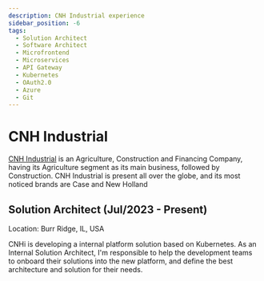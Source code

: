 ```yaml
---
description: CNH Industrial experience
sidebar_position: -6
tags:
  - Solution Architect
  - Software Architect
  - Microfrontend
  - Microservices
  - API Gateway
  - Kubernetes
  - OAuth2.0
  - Azure
  - Git
---
```


# CNH Industrial

[CNH Industrial](https://www.cnhindustrial.com/) is an Agriculture, Construction and Financing Company, having its Agriculture segment as its main business, followed by Construction.
CNH Industrial is present all over the globe, and its most noticed brands are Case and New Holland

## Solution Architect (Jul/2023 - Present)

Location: Burr Ridge, IL, USA

CNHi is developing a internal platform solution based on Kubernetes. As an Internal Solution Architect, I'm responsible to help the development teams to onboard their solutions into the new platform, and define the best architecture and solution for their needs.
